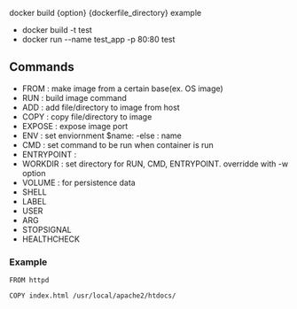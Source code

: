 docker build {option} {dockerfile_directory}
example
- docker build -t test
- docker run --name test_app -p 80:80 test

## Commands
- FROM : make image from a certain base(ex. OS image)
- RUN : build image command
- ADD : add file/directory to image from host
- COPY : copy file/directory to image
- EXPOSE : expose image port 
- ENV : set enviornment $name: -else : name
- CMD : set command to be run when container is run
- ENTRYPOINT :
- WORKDIR : set directory for RUN, CMD, ENTRYPOINT. overridde with -w option
- VOLUME : for persistence data
- SHELL
- LABEL
- USER
- ARG
- STOPSIGNAL
- HEALTHCHECK


### Example
```
FROM httpd

COPY index.html /usr/local/apache2/htdocs/
```